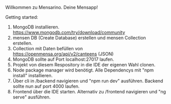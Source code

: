 Willkommen zu Mensarino. Deine Mensapp!

Getting started:

1. MongoDB installieren. https://www.mongodb.com/try/download/community 
2. mensen DB (Create Database) erstellen und mensen Collection erstellen. 
3. Collection mit Daten befüllen von https://openmensa.org/api/v2/canteens (JSON)
4. MongoDB sollte auf Port localhost:27017 laufen.
5. Projekt von diesem Respository in die IDE der eigenen Wahl clonen. 
6. Node package manager wird benötigt. Alle Dependencys mit "npm install" installieren. 
7. Über cli in /backend navigieren und "npm run dev" ausführen. Backend sollte nun auf port 4000 laufen.
8. Frontend über die IDE starten. Alternativ zu /frontend navigieren und "ng serve" ausführen.


